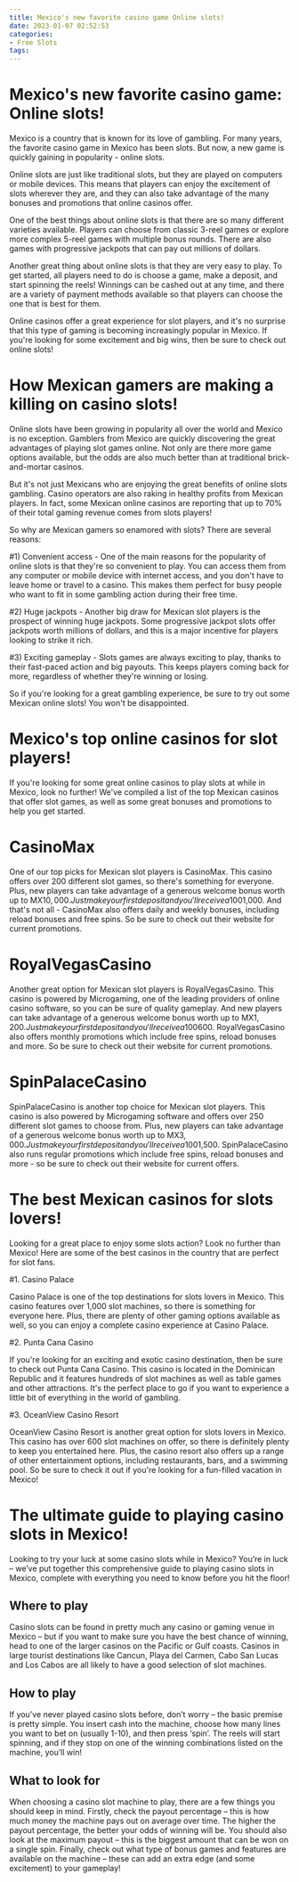 ```yaml
---
title: Mexico's new favorite casino game Online slots!
date: 2023-01-07 02:52:53
categories:
- Free Slots
tags:
---
```



#  Mexico's new favorite casino game: Online slots!

Mexico is a country that is known for its love of gambling. For many years, the favorite casino game in Mexico has been slots. But now, a new game is quickly gaining in popularity - online slots.

Online slots are just like traditional slots, but they are played on computers or mobile devices. This means that players can enjoy the excitement of slots wherever they are, and they can also take advantage of the many bonuses and promotions that online casinos offer.

One of the best things about online slots is that there are so many different varieties available. Players can choose from classic 3-reel games or explore more complex 5-reel games with multiple bonus rounds. There are also games with progressive jackpots that can pay out millions of dollars.

Another great thing about online slots is that they are very easy to play. To get started, all players need to do is choose a game, make a deposit, and start spinning the reels! Winnings can be cashed out at any time, and there are a variety of payment methods available so that players can choose the one that is best for them.

Online casinos offer a great experience for slot players, and it's no surprise that this type of gaming is becoming increasingly popular in Mexico. If you're looking for some excitement and big wins, then be sure to check out online slots!

#  How Mexican gamers are making a killing on casino slots!

Online slots have been growing in popularity all over the world and Mexico is no exception. Gamblers from Mexico are quickly discovering the great advantages of playing slot games online. Not only are there more game options available, but the odds are also much better than at traditional brick-and-mortar casinos.

But it's not just Mexicans who are enjoying the great benefits of online slots gambling. Casino operators are also raking in healthy profits from Mexican players. In fact, some Mexican online casinos are reporting that up to 70% of their total gaming revenue comes from slots players!

So why are Mexican gamers so enamored with slots? There are several reasons:

#1) Convenient access - One of the main reasons for the popularity of online slots is that they're so convenient to play. You can access them from any computer or mobile device with internet access, and you don't have to leave home or travel to a casino. This makes them perfect for busy people who want to fit in some gambling action during their free time.

#2) Huge jackpots - Another big draw for Mexican slot players is the prospect of winning huge jackpots. Some progressive jackpot slots offer jackpots worth millions of dollars, and this is a major incentive for players looking to strike it rich.

#3) Exciting gameplay - Slots games are always exciting to play, thanks to their fast-paced action and big payouts. This keeps players coming back for more, regardless of whether they're winning or losing.

So if you're looking for a great gambling experience, be sure to try out some Mexican online slots! You won't be disappointed.

#  Mexico's top online casinos for slot players!

If you're looking for some great online casinos to play slots at while in Mexico, look no further! We've compiled a list of the top Mexican casinos that offer slot games, as well as some great bonuses and promotions to help you get started.

# CasinoMax

One of our top picks for Mexican slot players is CasinoMax. This casino offers over 200 different slot games, so there's something for everyone. Plus, new players can take advantage of a generous welcome bonus worth up to MX$10,000. Just make your first deposit and you'll receive a 100% match bonus up to MX$1,000. And that's not all - CasinoMax also offers daily and weekly bonuses, including reload bonuses and free spins. So be sure to check out their website for current promotions.

# RoyalVegasCasino

Another great option for Mexican slot players is RoyalVegasCasino. This casino is powered by Microgaming, one of the leading providers of online casino software, so you can be sure of quality gameplay. And new players can take advantage of a generous welcome bonus worth up to MX$1,200. Just make your first deposit and you'll receive a 100% match bonus up to MX$600. RoyalVegasCasino also offers monthly promotions which include free spins, reload bonuses and more. So be sure to check out their website for current promotions.

# SpinPalaceCasino

SpinPalaceCasino is another top choice for Mexican slot players. This casino is also powered by Microgaming software and offers over 250 different slot games to choose from. Plus, new players can take advantage of a generous welcome bonus worth up to MX$3,000. Just make your first deposit and you'll receive a 100% match bonus up to MX$1,500. SpinPalaceCasino also runs regular promotions which include free spins, reload bonuses and more - so be sure to check out their website for current offers.

#  The best Mexican casinos for slots lovers!

Looking for a great place to enjoy some slots action? Look no further than Mexico! Here are some of the best casinos in the country that are perfect for slot fans.

#1. Casino Palace

Casino Palace is one of the top destinations for slots lovers in Mexico. This casino features over 1,000 slot machines, so there is something for everyone here. Plus, there are plenty of other gaming options available as well, so you can enjoy a complete casino experience at Casino Palace.

#2. Punta Cana Casino

If you're looking for an exciting and exotic casino destination, then be sure to check out Punta Cana Casino. This casino is located in the Dominican Republic and it features hundreds of slot machines as well as table games and other attractions. It's the perfect place to go if you want to experience a little bit of everything in the world of gambling.

#3. OceanView Casino Resort

OceanView Casino Resort is another great option for slots lovers in Mexico. This casino has over 600 slot machines on offer, so there is definitely plenty to keep you entertained here. Plus, the casino resort also offers up a range of other entertainment options, including restaurants, bars, and a swimming pool. So be sure to check it out if you're looking for a fun-filled vacation in Mexico!

#  The ultimate guide to playing casino slots in Mexico!

Looking to try your luck at some casino slots while in Mexico? You’re in luck – we’ve put together this comprehensive guide to playing casino slots in Mexico, complete with everything you need to know before you hit the floor!

## Where to play

Casino slots can be found in pretty much any casino or gaming venue in Mexico – but if you want to make sure you have the best chance of winning, head to one of the larger casinos on the Pacific or Gulf coasts. Casinos in large tourist destinations like Cancun, Playa del Carmen, Cabo San Lucas and Los Cabos are all likely to have a good selection of slot machines.

## How to play

If you’ve never played casino slots before, don’t worry – the basic premise is pretty simple. You insert cash into the machine, choose how many lines you want to bet on (usually 1-10), and then press ‘spin’. The reels will start spinning, and if they stop on one of the winning combinations listed on the machine, you’ll win!

## What to look for

When choosing a casino slot machine to play, there are a few things you should keep in mind. Firstly, check the payout percentage – this is how much money the machine pays out on average over time. The higher the payout percentage, the better your odds of winning will be. You should also look at the maximum payout – this is the biggest amount that can be won on a single spin. Finally, check out what type of bonus games and features are available on the machine – these can add an extra edge (and some excitement) to your gameplay!